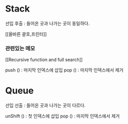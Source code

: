 #  Stack 
선입 후출 : 들어온 곳과 나가는 곳이 동일하다. 

[[올바른 괄호,프린터]]

### 관련있는 메모 
[[Recursive function and full search]]


push () : 마지막 인덱스에 삽입 
pop () : 마지막 인덱스에서 제거 

# Queue
선입 선출 : 들어온 곳과 나가는 곳이 다르다.

unShift () : 첫 인덱스에 삽입 
pop () : 마지막 인덱스에서 제거 